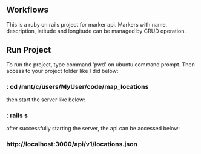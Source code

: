 ## Workflows
This is a ruby on rails project for marker api. Markers with name, description, latitude and longitude can be managed by CRUD operation. 

## Run Project
To run the project, type command 'pwd' on ubuntu command prompt. Then access to your project folder like I did below:

### : cd /mnt/c/users/MyUser/code/map_locations

then start the server like below:

### : rails s

after successfully starting the server, the api can be accessed below:

### http://localhost:3000/api/v1/locations.json
